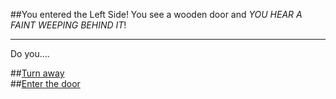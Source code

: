 ##You entered the Left Side!
You see a wooden door and _YOU HEAR A FAINT WEEPING BEHIND IT_!

---
Do you....

##[Turn away](choice-1/turn-away.md)  
##[Enter the door](choice-1/enter-door.md)